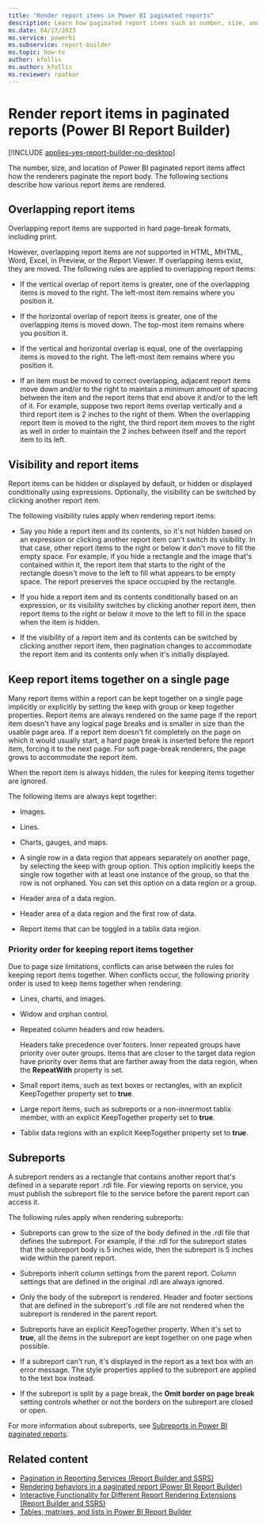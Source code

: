 ```yaml
---
title: "Render report items in Power BI paginated reports"
description: Learn how paginated report items such as number, size, and locations affect rendering pagination in Power BI Report Builder.
ms.date: 04/17/2023
ms.service: powerbi
ms.subservice: report-builder
ms.topic: how-to
author: kfollis
ms.author: kfollis
ms.reviewer: rpatkar
---
```

# Render report items in paginated reports (Power BI Report Builder)

[!INCLUDE [applies-yes-report-builder-no-desktop](../../includes/applies-yes-report-builder-no-desktop.md)]

The number, size, and location of Power BI paginated report items affect how the renderers paginate the report body. The following sections describe how various report items are rendered.  

## Overlapping report items

Overlapping report items are supported in hard page-break formats, including print.  

However, overlapping report items are *not* supported in HTML, MHTML, Word, Excel, in Preview, or the Report Viewer. If overlapping items exist, they are moved. The following rules are applied to overlapping report items:  
  
* If the vertical overlap of report items is greater, one of the overlapping items is moved to the right. The left-most item remains where you position it.  
  
* If the horizontal overlap of report items is greater, one of the overlapping items is moved down. The top-most item remains where you position it.  
  
* If the vertical and horizontal overlap is equal, one of the overlapping items is moved to the right. The left-most item remains where you position it.  
  
* If an item must be moved to correct overlapping, adjacent report items move down and/or to the right to maintain a minimum amount of spacing between the item and the report items that end above it and/or to the left of it. For example, suppose two report items overlap vertically and a third report item is 2 inches to the right of them. When the overlapping report item is moved to the right, the third report item moves to the right as well in order to maintain the 2 inches between itself and the report item to its left.  

## Visibility and report items

 Report items can be hidden or displayed by default, or hidden or displayed conditionally using expressions. Optionally, the visibility can be switched by clicking another report item.  
  
 The following visibility rules apply when rendering report items:  
  
* Say you hide a report item and its contents, so it's not hidden based on an expression or clicking another report item can't switch its visibility. In that case, other report items to the right or below it don't move to fill the empty space. For example, if you hide a rectangle and the image that's contained within it, the report item that starts to the right of the rectangle doesn't move to the left to fill what appears to be empty space. The report preserves the space occupied by the rectangle.  
  
* If you hide a report item and its contents conditionally based on an expression, or its visibility switches by clicking another report item, then report items to the right or below it move to the left to fill in the space when the item is hidden.  
  
* If the visibility of a report item and its contents can be switched by clicking another report item, then pagination changes to accommodate the report item and its contents only when it's initially displayed.  
  
## Keep report items together on a single page  

 Many report items within a report can be kept together on a single page implicitly or explicitly by setting the keep with group or keep together properties. Report items are always rendered on the same page if the report item doesn't have any logical page breaks and is smaller in size than the usable page area. If a report item doesn't fit completely on the page on which it would usually start, a hard page break is inserted before the report item, forcing it to the next page. For soft page-break renderers, the page grows to accommodate the report item.  
  
 When the report item is always hidden, the rules for keeping items together are ignored.  
  
 The following items are always kept together:  
  
* Images.  
  
* Lines.  
  
* Charts, gauges, and maps.  
  
* A single row in a data region that appears separately on another page, by selecting the keep with group option. This option implicitly keeps the single row together with at least one instance of the group, so that the row is not orphaned. You can set this option on a data region or a group.  
  
* Header area of a data region.  
  
* Header area of a data region and the first row of data.  
  
* Report items that can be toggled in a tablix data region.  
  
### Priority order for keeping report items together

 Due to page size limitations, conflicts can arise between the rules for keeping report items together. When conflicts occur, the following priority order is used to keep items together when rendering:  
  
* Lines, charts, and images.  
  
* Widow and orphan control.  
  
* Repeated column headers and row headers.  
  
     Headers take precedence over footers. Inner repeated groups have priority over outer groups. Items that are closer to the target data region have priority over items that are farther away from the data region, when the **RepeatWith** property is set.  
  
* Small report items, such as text boxes or rectangles, with an explicit KeepTogether property set to **true**.  
  
* Large report items, such as subreports or a non-innermost tablix member, with an explicit KeepTogether property set to **true**.  
  
* Tablix data regions with an explicit KeepTogether property set to **true**.  
  
## Subreports

 A subreport renders as a rectangle that contains another report that's defined in a separate report .rdl file. For viewing reports on service, you must publish the subreport file to the service before the parent report can access it.  
  
 The following rules apply when rendering subreports:  
  
* Subreports can grow to the size of the body defined in the .rdl file that defines the subreport. For example, if the .rdl for the subreport states that the subreport body is 5 inches wide, then the subreport is 5 inches wide within the parent report.  
  
* Subreports inherit column settings from the parent report. Column settings that are defined in the original .rdl are always ignored.  
  
* Only the body of the subreport is rendered. Header and footer sections that are defined in the subreport's .rdl file are not rendered when the subreport is rendered in the parent report.  
  
* Subreports have an explicit KeepTogether property. When it's set to **true**, all the items in the subreport are kept together on one page when possible.  
  
* If a subreport can't run, it's displayed in the report as a text box with an error message. The style properties applied to the subreport are applied to the text box instead.  
  
* If the subreport is split by a page break, the **Omit border on page break** setting controls whether or not the borders on the subreport are closed or open.  
  
 For more information about subreports, see [Subreports in Power BI paginated reports](../subreports.md).  
  
## Related content 

* [Pagination in Reporting Services &#40;Report Builder  and SSRS&#41;](/sql/reporting-services/report-design/pagination-in-reporting-services-report-builder-and-ssrs)
* [Rendering behaviors in a paginated report (Power BI Report Builder)](render-behaviors-report-builder-service.md)
* [Interactive Functionality for Different Report Rendering Extensions &#40;Report Builder and SSRS&#41;](/sql/reporting-services/report-builder/interactive-functionality-different-report-rendering-extensions)   
* [Tables, matrixes, and lists in Power BI Report Builder](../report-builder-tables-matrices-lists.md)

